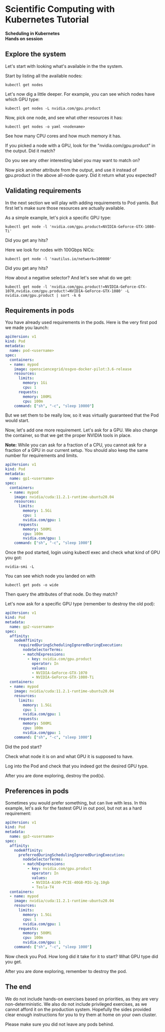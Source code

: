 # Scientific Computing with Kubernetes Tutorial

**Scheduling in Kubernetes\
Hands on session**

## Explore the system

Let's start with looking what's available in the the system.

Start by listing all the available nodes:

```
kubectl get nodes
```

Let's now dig a little deeper. For example, you can see which nodes have which GPU type:

```
kubectl get nodes -L nvidia.com/gpu.product
```

Now, pick one node, and see what other resources it has:

```
kubectl get nodes -o yaml <nodename>
```

See how many CPU cores and how much memory it has.

If you picked a node with a GPU, look for the "nvidia.com/gpu.product" in the output. Did it match?

Do you see any other interesting label you may want to match on?

Now pick another attribute from the output, and use it instead of gpu.product in the above all-node query. Did it return what you expected?

## Validating requirements

In the next section we will play with adding requirements to Pod yamls. But first let's make sure those resources are actually available.

As a simple example, let's pick a specific GPU type:

```
kubectl get node -l 'nvidia.com/gpu.product=NVIDIA-GeForce-GTX-1080-Ti'
```

Did you get any hits?

Here we look for nodes with 100Gbps NICs:

```
kubectl get node -l 'nautilus.io/network=100000'
```

Did you get any hits?

How about a negative selector? And let's see what do we get:

```
kubectl get node -l 'nvidia.com/gpu.product!=NVIDIA-GeForce-GTX-1070,nvidia.com/gpu.product!=NVIDIA-GeForce-GTX-1080' -L nvidia.com/gpu.product | sort -k 6
```

## Requirements in pods

You have already used requirements in the pods. Here is the very first pod we made you launch:

```yaml
apiVersion: v1
kind: Pod
metadata:
  name: pod-<username>
spec:
  containers:
  - name: mypod
    image: opensciencegrid/osgvo-docker-pilot:3.6-release
    resources:
      limits:
        memory: 1Gi
        cpu: 1
      requests:
        memory: 100Mi
        cpu: 100m
    command: ["sh", "-c", "sleep 10000"]
```

But we set them to be really low, so it was virtually guaranteed that the Pod would start.

Now, let's add one more requirement. Let's ask for a GPU. We also change the container, so that we get the proper NVIDIA tools in place.

**Note:** While you can ask for a fraction of a CPU, you cannot ask for a fraction of a GPU in our current setup. You should also keep the same number for requirements and limits.

```yaml
apiVersion: v1
kind: Pod
metadata:
  name: gp1-<username>
spec:
  containers:
  - name: mypod
    image: nvidia/cuda:11.2.1-runtime-ubuntu20.04
    resources:
      limits:
        memory: 1.5Gi
        cpu: 1
        nvidia.com/gpu: 1
      requests:
        memory: 500Mi
        cpu: 100m
        nvidia.com/gpu: 1
    command: ["sh", "-c", "sleep 1000"]
```

Once the pod started, login using kubectl exec and check what kind of GPU you got:

```
nvidia-smi -L
```

You can see which node you landed on with
```
kubectl get pods -o wide
```

Then query the attributes of that node. Do they match?

Let's now ask for a specific GPU type (remember to destroy the old pod):

```yaml
apiVersion: v1
kind: Pod
metadata:
  name: gp2-<username>
spec:
  affinity:
    nodeAffinity:
      requiredDuringSchedulingIgnoredDuringExecution:
        nodeSelectorTerms:
        - matchExpressions:
          - key: nvidia.com/gpu.product
            operator: In
            values:
            - NVIDIA-GeForce-GTX-1070
            - NVIDIA-GeForce-GTX-1080-Ti
  containers:
  - name: mypod
    image: nvidia/cuda:11.2.1-runtime-ubuntu20.04
    resources:
      limits:
        memory: 1.5Gi
        cpu: 1
        nvidia.com/gpu: 1
      requests:
        memory: 500Mi
        cpu: 100m
        nvidia.com/gpu: 1
    command: ["sh", "-c", "sleep 1000"]
```

Did the pod start?

Check what node it is on and what GPU it is supposed to have.

Log into the Pod and check that you indeed got the desired GPU type.

After you are done exploring, destroy the pod(s).

## Preferences in pods

Sometimes you would prefer something, but can live with less. In this example, let's ask for the fastest GPU in out pool, but not as a hard requirement:

```yaml
apiVersion: v1
kind: Pod
metadata:
  name: gp3-<username>
spec:
  affinity:
    nodeAffinity:
      preferredDuringSchedulingIgnoredDuringExecution:
        nodeSelectorTerms:
        - matchExpressions:
          - key: nvidia.com/gpu.product
            operator: In
            values:
            - NVIDIA-A100-PCIE-40GB-MIG-2g.10gb
            - Tesla-T4
  containers:
  - name: mypod
    image: nvidia/cuda:11.2.1-runtime-ubuntu20.04
    resources:
      limits:
        memory: 1.5Gi
        cpu: 1
        nvidia.com/gpu: 1
      requests:
        memory: 500Mi
        cpu: 100m
        nvidia.com/gpu: 1
    command: ["sh", "-c", "sleep 1000"]
```

Now check you Pod. How long did it take for it to start? What GPU type did you get.

After you are done exploring, remember to destroy the pod.

## The end

We do not include hands-on exercises based on priorities, as they are very non-deterministic. We also do not include privileged exercises, as we cannot afford it on the production system. Hopefully the sides provided clear enough instructions for you to try them at home on your own cluster.

Please make sure you did not leave any pods behind.
